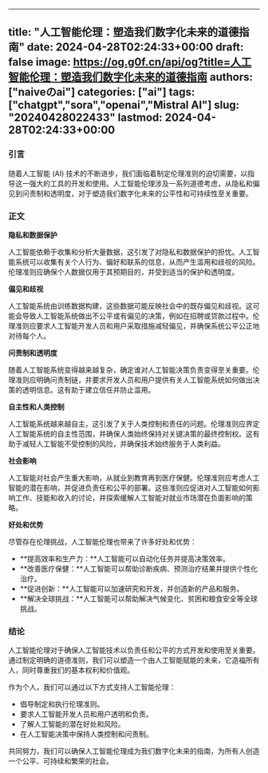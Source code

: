 
---
title: "人工智能伦理：塑造我们数字化未来的道德指南"
date: 2024-04-28T02:24:33+00:00
draft: false
image: https://og.g0f.cn/api/og?title=人工智能伦理：塑造我们数字化未来的道德指南
authors: ["naiveのai"]
categories: ["ai"]
tags: ["chatgpt","sora","openai","Mistral AI"]
slug: "20240428022433"
lastmod: 2024-04-28T02:24:33+00:00
---
### 引言

随着人工智能 (AI) 技术的不断进步，我们面临着制定伦理准则的迫切需要，以指导这一强大的工具的开发和使用。人工智能伦理涉及一系列道德考虑，从隐私和偏见到问责制和透明度，对于塑造我们数字化未来的公平性和可持续性至关重要。

### 正文

**隐私和数据保护**

人工智能依赖于收集和分析大量数据，这引发了对隐私和数据保护的担忧。人工智能系统可以收集有关个人行为、偏好和联系的信息，从而产生滥用和歧视的风险。伦理准则应确保个人数据仅用于其预期目的，并受到适当的保护和透明度。

**偏见和歧视**

人工智能系统由训练数据构建，这些数据可能反映社会中的既存偏见和歧视。这可能会导致人工智能系统做出不公平或有偏见的决策，例如在招聘或贷款过程中。伦理准则应要求人工智能开发人员和用户采取措施减轻偏见，并确保系统公平公正地对待每个人。

**问责制和透明度**

随着人工智能系统变得越来越复杂，确定谁对人工智能决策负责变得至关重要。伦理准则应明确问责制链，并要求开发人员和用户提供有关人工智能系统如何做出决策的透明信息。这有助于建立信任并防止滥用。

**自主性和人类控制**

人工智能系统越来越自主，这引发了关于人类控制和责任的问题。伦理准则应界定人工智能系统的自主性范围，并确保人类始终保持对关键决策的最终控制权。这有助于减轻人工智能不受控制的风险，并确保技术始终服务于人类利益。

**社会影响**

人工智能对社会产生重大影响，从就业到教育再到医疗保健。伦理准则应考虑人工智能的潜在影响，并促进负责任和公平的部署。这些准则应促进对人工智能如何影响工作、技能和收入的讨论，并探索缓解人工智能对就业市场潜在负面影响的策略。

**好处和优势**

尽管存在伦理挑战，人工智能伦理也带来了许多好处和优势：

* **提高效率和生产力：**人工智能可以自动化任务并提高决策效率。
* **改善医疗保健：**人工智能可以帮助诊断疾病、预测治疗结果并提供个性化治疗。
* **促进创新：**人工智能可以加速研究和开发，并创造新的产品和服务。
* **解决全球挑战：**人工智能可以帮助解决气候变化、贫困和粮食安全等全球挑战。

### 结论

人工智能伦理对于确保人工智能技术以负责任和公平的方式开发和使用至关重要。通过制定明确的道德准则，我们可以塑造一个由人工智能赋能的未来，它造福所有人，同时尊重我们的基本权利和价值观。

作为个人，我们可以通过以下方式支持人工智能伦理：

* 倡导制定和执行伦理准则。
* 要求人工智能开发人员和用户透明和负责。
* 了解人工智能的潜在好处和风险。
* 在人工智能决策中保持人类控制和问责制。

共同努力，我们可以确保人工智能伦理成为我们数字化未来的指南，为所有人创造一个公平、可持续和繁荣的社会。